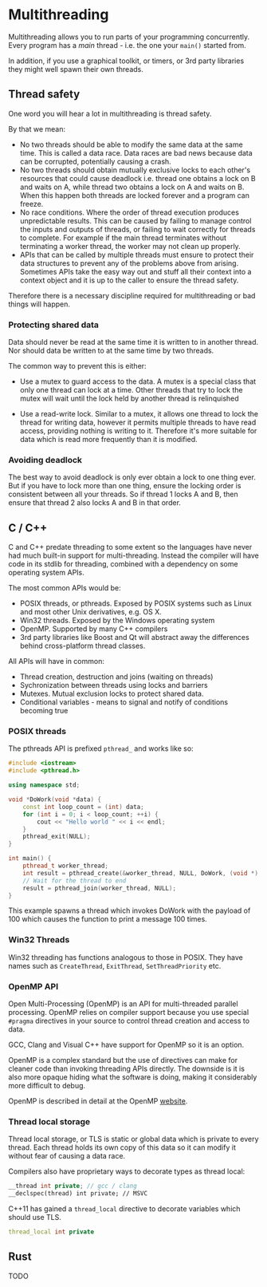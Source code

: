 # Multithreading

Multithreading allows you to run parts of your programming concurrently. Every program has a *main* thread - i.e. the one your `main()` started from. 

In addition, if you use a graphical toolkit, or timers, or 3rd party libraries they might well spawn their own threads.

## Thread safety

One word you will hear a lot in multithreading is thread safety. 

By that we mean:

* No two threads should be able to modify the same data at the same time. This is called a data race. Data races are bad news because data can be corrupted, potentially causing a crash.
* No two threads should obtain mutually exclusive locks to each other's resources that could cause deadlock i.e. thread one obtains a lock on B and waits on A, while thread two obtains a lock on A and waits on B. When this happen both threads are locked forever and a program can freeze.
* No race conditions. Where the order of thread execution produces unpredictable results. This can be caused by failing to manage control the inputs and outputs of threads, or failing to wait correctly for threads to complete. For example if the main thread terminates without terminating a worker thread, the worker may not clean up properly.
* APIs that can be called by multiple threads must ensure to protect their data structures to prevent any of the problems above from arising. Sometimes APIs take the easy way out and stuff all their context into a context object and it is up to the caller to ensure the thread safety.

Therefore there is a necessary discipline required for multithreading or bad things will happen.

### Protecting shared data

Data should never be read at the same time it is written to in another thread. Nor should data be written to at the same time by two threads.

The common way to prevent this is either:

* Use a mutex to guard access to the data. A mutex is a special class that only one thread can lock at a time. Other threads that try to lock the mutex will wait until the lock held by another thread is relinquished

* Use a read-write lock. Similar to a mutex, it allows one thread to lock the thread for writing data, however it permits multiple threads to have read access, providing nothing is writing to it. Therefore it's more suitable for data which is read more frequently than it is modified.

### Avoiding deadlock

The best way to avoid deadlock is only ever obtain a lock to one thing ever. But if you have to lock more than one thing, ensure the locking order is consistent between all your threads. So if thread 1 locks A and B, then ensure that thread 2 also locks A and B in that order.

## C / C++

C and C++ predate threading to some extent so the languages have never had much built-in support for multi-threading. Instead the compiler will have code in its stdlib for threading, combined with a dependency on some operating system APIs.

The most common APIs would be:

* POSIX threads, or pthreads. Exposed by POSIX systems such as Linux and most other Unix derivatives, e.g. OS X.
* Win32 threads. Exposed by the Windows operating system
* OpenMP. Supported by many C++ compilers
* 3rd party libraries like Boost and Qt will abstract away the differences behind cross-platform thread classes. 

All APIs will have in common:

* Thread creation, destruction and joins (waiting on threads)
* Sychronization between threads using locks and barriers
* Mutexes. Mutual exclusion locks to protect shared data.
* Conditional variables - means to signal and notify of conditions becoming true

### POSIX threads

The pthreads API is prefixed `pthread_` and works like so:

```c++
#include <iostream>
#include <pthread.h>

using namespace std;

void *DoWork(void *data) {
    const int loop_count = (int) data;
    for (int i = 0; i < loop_count; ++i) {
        cout << "Hello world " << i << endl;
    }
    pthread_exit(NULL);
}

int main() {
    pthread_t worker_thread;
    int result = pthread_create(&worker_thread, NULL, DoWork, (void *) 100);
    // Wait for the thread to end
    result = pthread_join(worker_thread, NULL);
}
```

This example spawns a thread which invokes DoWork with the payload of 100 which causes the function to print a message 100 times.

### Win32 Threads

Win32 threading has functions analogous to those in POSIX. They have names such as `CreateThread`, `ExitThread`, `SetThreadPriority` etc.

### OpenMP API

Open Multi-Processing (OpenMP) is an API for multi-threaded parallel processing. OpenMP relies on compiler support because you use special `#pragma` directives in your source to control thread creation and access to data.

GCC, Clang and Visual C++ have support for OpenMP so it is an option.

OpenMP is a complex standard but the use of directives can make for cleaner code than invoking threading APIs directly. The downside is it is also more opaque hiding what the software is doing, making it considerably more difficult to debug.

OpenMP is described in detail at the OpenMP [website](http://www.openmp.org/).

### Thread local storage 

Thread local storage, or TLS is static or global data which is private to every thread. Each thread holds its own copy of this data so it can modify it without fear of causing a data race.

Compilers also have proprietary ways to decorate types as thread local:

```c++
__thread int private; // gcc / clang
__declspec(thread) int private; // MSVC
```

C++11 has gained a `thread_local` directive to decorate variables which should use TLS.

```c++
thread_local int private
```

## Rust

TODO